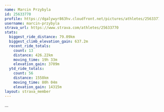 ```yaml
---
name: Marcin Przybyla
id: 25633770
profile: https://dgalywyr863hv.cloudfront.net/pictures/athletes/25633770/12947173/2/large.jpg
username: marcin-przybyla
strava_url: https://www.strava.com/athletes/25633770
stats:
  biggest_ride_distance: 79.09km
  biggest_climb_elevation_gain: 637.2m
  recent_ride_totals:
    count: 13
    distance: 426.22km
    moving_time: 19h 33m
    elevation_gain: 3709m
  ytd_ride_totals:
    count: 56
    distance: 1558km
    moving_time: 80h 04m
    elevation_gain: 14315m
layout: strava_member
--- 
```

...
